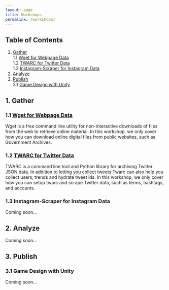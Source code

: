 ```yaml
---
layout: page
title: Workshops
permalink: /workshops/
---
```

## Table of Contents

1. [Gather](#gather)  
  1.1 [Wget for Webpage Data](#wget)  
  1.2 [TWARC for Twitter Data](#twarc)  
  1.3 [Instagram-Scraper for Instagram Data](#instagram)  
2. [Analyze](#analyze)
3. [Publish](#publish)  
  3.1 [Game Design with Unity](#unity)  

## 1. Gather <a name="gathering"></a>

### 1.1 [Wget for Webpage Data](/toolkit/workshops/wget/) <a name="wget"></a>  
Wget is a free command line utility for non-interactive downloads of files from the web to retrieve online material. In this workshop, we only cover how you can download online digital files from public websites, such as Government Archives.

### 1.2 [TWARC for Twitter Data](/toolkit/workshops/twarc/) <a name="twarc"></a>  
TWARC is a command line tool and Python library for archiving Twitter JSON data. In addition to letting you collect tweets Twarc can also help you collect users, trends and hydrate tweet ids. In this workshop, we only cover how you can setup twarc and scrape Twitter data, such as terms, hashtags, and accounts.

### 1.3 Instagram-Scraper for Instagram Data<a name="instagram"></a>  
Coming soon...

## 2. Analyze <a name="analyze"></a>  
Coming soon...  

## 3. Publish <a name="publish"></a>  

### 3.1 Game Design with Unity <a name="unity"></a>  
Coming soon...
